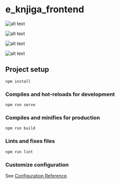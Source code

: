 # e_knjiga_frontend 

![alt text](https://i.ibb.co/s63sM6M/admin-dashboard.png)

![alt text](https://i.ibb.co/dgXBHyL/admin-korisnici.png)

![alt text](https://i.ibb.co/fv3W22h/admin-korisnici-create.png)

![alt text](https://iili.io/5o0b3v.png)

## Project setup
```
npm install
```

### Compiles and hot-reloads for development
```
npm run serve
```

### Compiles and minifies for production
```
npm run build
```

### Lints and fixes files
```
npm run lint
```

### Customize configuration
See [Configuration Reference](https://cli.vuejs.org/config/).
